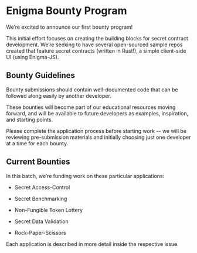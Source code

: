 
# Enigma Bounty Program

We’re excited to announce our first bounty program!

  
This initial effort focuses on creating the building blocks for secret contract development. We’re seeking to have several open-sourced sample repos created that feature secret contracts (written in Rust!), a simple client-side UI (using Enigma-JS).

## Bounty Guidelines

Bounty submissions should contain well-documented code that can be followed along easily by another developer.

  
These bounties will become part of our educational resources moving forward, and will be available to future developers as examples, inspiration, and starting points.

Please complete the application process before starting work -- we will be reviewing pre-submission materials and initially choosing just one developer at a time for each bounty. 

## Current Bounties

In this batch, we’re funding work on these particular applications:

-   Secret Access-Control
    
-   Secret Benchmarking
    
-   Non-Fungible Token Lottery
    
-   Secret Data Validation
    
-   Rock-Paper-Scissors

Each application is described in more detail inside the respective issue. 